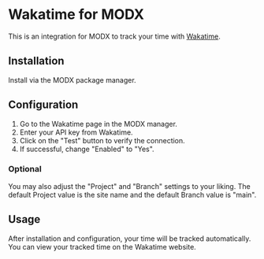 # Wakatime for MODX

This is an integration for MODX to track your time with [Wakatime](https://wakatime.com/).

## Installation

Install via the MODX package manager.

## Configuration

1. Go to the Wakatime page in the MODX manager.
2. Enter your API key from Wakatime.
3. Click on the "Test" button to verify the connection.
4. If successful, change "Enabled" to "Yes".

### Optional

You may also adjust the "Project" and "Branch" settings to your liking. The default Project value is the site name and the default Branch value is "main".

## Usage

After installation and configuration, your time will be tracked automatically. You can view your tracked time on the Wakatime website.